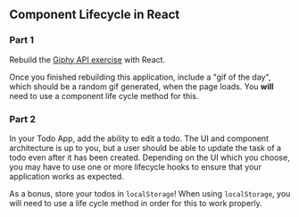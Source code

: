 ## Component Lifecycle in React

### Part 1

Rebuild the [Giphy API exercise](https://www.rithmschool.com/courses/intermediate-javascript-part-2/ajax-exercises) with React.

Once you finished rebuilding this application, include a "gif of the day", which should be a random gif generated, when the page loads. You **will** need to use a component life cycle method for this.

### Part 2

In your Todo App, add the ability to edit a todo. The UI and component architecture is up to you, but a user should be able to update the task of a todo even after it has been created. Depending on the UI which you choose, you may have to use one or more lifecycle hooks to ensure that your application works as expected.

As a bonus, store your todos in `localStorage`! When using `localStorage`, you will need to use a life cycle method in order for this to work properly.
